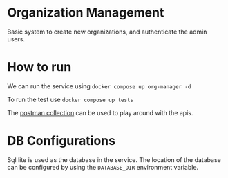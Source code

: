 # Organization Management

Basic system to create new organizations, and authenticate the admin users.

# How to run
We can run the service using
`docker compose up org-manager -d`

To run the test use
`docker compose up tests`

The [postman collection](./org_manager.postman_collection.json) can be used to
play around with the apis.

# DB Configurations
Sql lite is used as the database in the service. The location of the database
can be configured by using the `DATABASE_DIR` environment variable.

